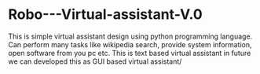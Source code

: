 # Robo---Virtual-assistant-V.0
This is simple virtual assistant design using python programming  language. Can perform many tasks like wikipedia search, provide system information, open software from you pc etc. This is text based virtual assistant in future we can developed this as GUI based virtual assistant/
